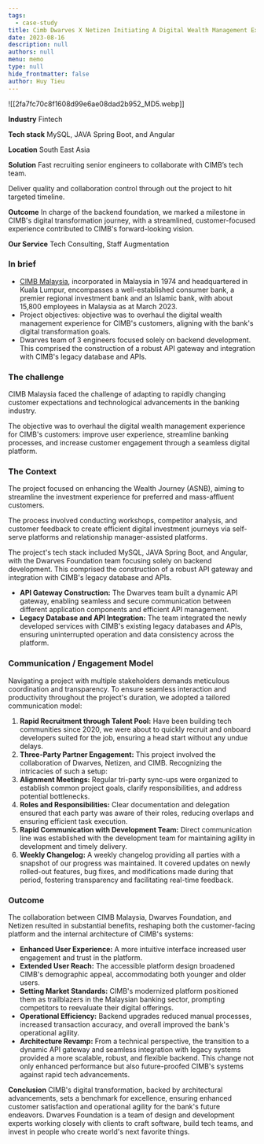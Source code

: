 ```yaml
---
tags: 
  - case-study
title: Cimb Dwarves X Netizen Initiating A Digital Wealth Management Experience
date: 2023-08-16
description: null
authors: null
menu: memo
type: null
hide_frontmatter: false
author: Huy Tieu
---
```


![[2fa7fc70c8f1608d99e6ae08dad2b952_MD5.webp]]
<!-- table_of_contents cd4ef05d-487b-4bd9-be49-7d247e47bc94 -->
**Industry**
Fintech

**Tech stack**
MySQL, JAVA Spring Boot, and Angular

**Location**
South East Asia

**Solution**
Fast recruiting senior engineers to collaborate with CIMB’s tech team.

Deliver quality and collaboration control through out the project to hit targeted timeline.

**Outcome**
In charge of the backend foundation, we marked a milestone in CIMB's digital transformation journey, with a streamlined, customer-focused experience contributed to CIMB's forward-looking vision.

**Our Service**
Tech Consulting, Staff Augmentation

### **In brief**
* [CIMB Malaysia](https://www.cimb.com.my/), incorporated in Malaysia in 1974 and headquartered in Kuala Lumpur, encompasses a well-established consumer bank, a premier regional investment bank and an Islamic bank, with about 15,800 employees in Malaysia as at March 2023.
* Project objectives: objective was to overhaul the digital wealth management experience for CIMB's customers, aligning with the bank's digital transformation goals.
* Dwarves team of 3 engineers focused solely on backend development. This comprised the construction of a robust API gateway and integration with CIMB's legacy database and APIs.

### **The challenge**
CIMB Malaysia faced the challenge of adapting to rapidly changing customer expectations and technological advancements in the banking industry. 

The objective was to overhaul the digital wealth management experience for CIMB's customers: improve user experience, streamline banking processes, and increase customer engagement through a seamless digital platform. 

### **The Context**
The project focused on enhancing the Wealth Journey (ASNB), aiming to streamline the investment experience for preferred and mass-affluent customers. 

The process involved conducting workshops, competitor analysis, and customer feedback to create efficient digital investment journeys via self-serve platforms and relationship manager-assisted platforms.

The project's tech stack included MySQL, JAVA Spring Boot, and Angular, with the Dwarves Foundation team focusing solely on backend development. This comprised the construction of a robust API gateway and integration with CIMB's legacy database and APIs.

* **API Gateway Construction:** The Dwarves team built a dynamic API gateway, enabling seamless and secure communication between different application components and efficient API management.
* **Legacy Database and API Integration:** The team integrated the newly developed services with CIMB's existing legacy databases and APIs, ensuring uninterrupted operation and data consistency across the platform.

### **Communication / Engagement Model**
Navigating a project with multiple stakeholders demands meticulous coordination and transparency. To ensure seamless interaction and productivity throughout the project's duration, we adopted a tailored communication model:
1. **Rapid Recruitment through Talent Pool:** Have been building tech communities since 2020, we were about to quickly recruit and onboard developers suited for the job, ensuring a head start without any undue delays.
2. **Three-Party Partner Engagement:** This project involved the collaboration of Dwarves, Netizen, and CIMB. Recognizing the intricacies of such a setup:
3. **Alignment Meetings:** Regular tri-party sync-ups were organized to establish common project goals, clarify responsibilities, and address potential bottlenecks.
4. **Roles and Responsibilities:** Clear documentation and delegation ensured that each party was aware of their roles, reducing overlaps and ensuring efficient task execution.
5. **Rapid Communication with Development Team:** Direct communication line was established with the development team for maintaining agility in development and timely delivery.
6. **Weekly Changelog:** A weekly changelog providing all parties with a snapshot of our progress was maintained. It covered updates on newly rolled-out features, bug fixes, and modifications made during that period, fostering transparency and facilitating real-time feedback.

### **Outcome**
The collaboration between CIMB Malaysia, Dwarves Foundation, and Netizen resulted in substantial benefits, reshaping both the customer-facing platform and the internal architecture of CIMB's systems:
* **Enhanced User Experience:** A more intuitive interface increased user engagement and trust in the platform.
* **Extended User Reach:** The accessible platform design broadened CIMB's demographic appeal, accommodating both younger and older users.
* **Setting Market Standards:** CIMB's modernized platform positioned them as trailblazers in the Malaysian banking sector, prompting competitors to reevaluate their digital offerings.
* **Operational Efficiency:** Backend upgrades reduced manual processes, increased transaction accuracy, and overall improved the bank's operational agility.
* **Architecture Revamp:** From a technical perspective, the transition to a dynamic API gateway and seamless integration with legacy systems provided a more scalable, robust, and flexible backend. This change not only enhanced performance but also future-proofed CIMB's systems against rapid tech advancements.

**Conclusion**
CIMB's digital transformation, backed by architectural advancements, sets a benchmark for excellence, ensuring enhanced customer satisfaction and operational agility for the bank's future endeavors.
Dwarves Foundation is a team of design and development experts working closely with clients to craft software, build tech teams, and invest in people who create world's next favorite things.